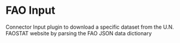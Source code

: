 # FAO Input
Connector Input plugin to download a specific dataset from the U.N. FAOSTAT website by parsing the FAO JSON data dictionary
